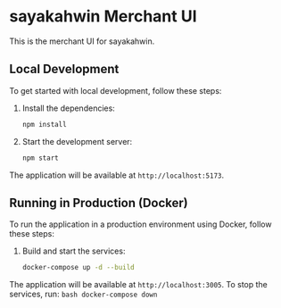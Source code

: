 # sayakahwin Merchant UI

This is the merchant UI for sayakahwin.

## Local Development

To get started with local development, follow these steps:

1.  Install the dependencies:
    ```bash
    npm install
    ```

2.  Start the development server:
    ```bash
    npm start
    ```

The application will be available at `http://localhost:5173`.

## Running in Production (Docker)

To run the application in a production environment using Docker, follow these steps:

1.  Build and start the services:
    ```bash
    docker-compose up -d --build
    ```

The application will be available at `http://localhost:3005`.
To stop the services, run:
    ```bash
    docker-compose down
    ```
